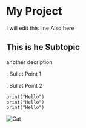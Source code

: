 # My Project
I will edit this line
Also here
## This is he Subtopic
another decription

. Bullet Point 1

. Bullet Point 2

```
print("Hello")
print("Hello")
print("Hello")
```

![Cat](https://github.com/user-attachments/assets/d99cc8d6-323d-4a00-9f66-71bf306bf050)
